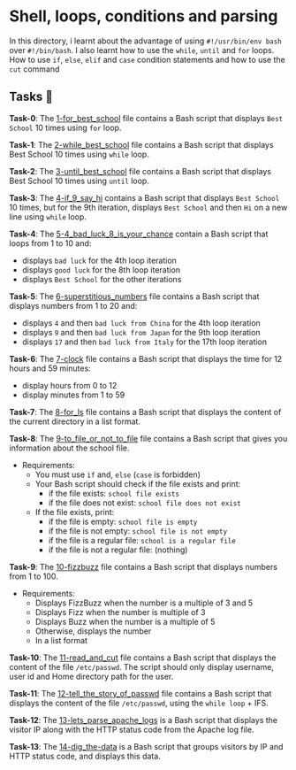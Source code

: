 #  Shell, loops, conditions and parsing

In this directory, i learnt about the advantage of using `#!/usr/bin/env bash` over `#!/bin/bash`. I also learnt how to use the `while`, `until` and `for` loops.
How to use `if`, `else`, `elif` and `case` condition statements and how to use the `cut` command

## Tasks :page_with_curl:

**Task-0**: The [1-for_best_school](./1-for_best_school) file contains a Bash script that displays `Best School` 10 times using `for` loop.

**Task-1**: The [2-while_best_school](./2-while_best_school) file contains a Bash script that displays Best School 10 times using `while` loop.

**Task-2**: The [3-until_best_school](./3-until_best_school) file contains a Bash script that displays Best School 10 times using `until` loop.

**Task-3**: The [4-if_9_say_hi](./4-if_9_say_hi) contains a Bash script that displays `Best School` 10 times, but for the 9th iteration, displays `Best School` and then `Hi` on a new line using `while` loop.

**Task-4**: The [5-4_bad_luck_8_is_your_chance](./5-4_bad_luck_8_is_your_chance) contain a Bash script that loops from 1 to 10 and:
- displays `bad luck` for the 4th loop iteration
- displays `good luck` for the 8th loop iteration
- displays `Best School` for the other iterations

**Task-5**: The [6-superstitious_numbers](./6-superstitious_numbers) file contains a Bash script that displays numbers from 1 to 20 and:
- displays `4` and then `bad luck from China` for the 4th loop iteration
- displays `9` and then `bad luck from Japan` for the 9th loop iteration
- displays `17` and then `bad luck from Italy` for the 17th loop iteration

**Task-6**: The [7-clock](./7-clock) file contains a Bash script that displays the time for 12 hours and 59 minutes:
- display hours from 0 to 12
- display minutes from 1 to 59

**Task-7**: The [8-for_ls](./8-for_ls) file contains a Bash script that displays the content of the current directory in a list format.

**Task-8**: The [9-to_file_or_not_to_file](./9-to_file_or_not_to_file) file contains a Bash script that gives you information about the school file.
- Requirements:
  - You must use `if` and, `else` (`case` is forbidden)
  - Your Bash script should check if the file exists and print:
    - if the file exists: `school file exists`
    - if the file does not exist: `school file does not exist`
  - If the file exists, print:
    - if the file is empty: `school file is empty`
    - if the file is not empty: `school file is not empty`
    - if the file is a regular file: `school is a regular file`
    - if the file is not a regular file: (nothing)

**Task-9**: The [10-fizzbuzz](./10-fizzbuzz) file contains a Bash script that displays numbers from 1 to 100.
- Requirements:
  - Displays FizzBuzz when the number is a multiple of 3 and 5
  - Displays Fizz when the number is multiple of 3
  - Displays Buzz when the number is a multiple of 5
  - Otherwise, displays the number
  - In a list format

**Task-10**: The [11-read_and_cut](./11-read_and_cut) file contains a Bash script that displays the content of the file `/etc/passwd`. The script should only display username, user id and Home directory path for the user.

**Task-11**: The [12-tell_the_story_of_passwd](./12-tell_the_story_of_passwd) file contains a Bash script that displays the content of the file `/etc/passwd`, using the `while loop` + IFS.

**Task-12**: The [13-lets_parse_apache_logs](./13-lets_parse_apache_logs) is a Bash script that displays the visitor IP along with the HTTP status code from the Apache log file.

**Task-13**: The [14-dig_the-data](./14-dig_the-data) is a Bash script that groups visitors by IP and HTTP status code, and displays this data.
